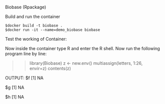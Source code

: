 Biobase (Rpackage)

Build and run the container

	$docker build -t biobase .
	$docker run -it --name=demo_biobase biobase


Test the working of Container:

Now inside the container type R and enter the  R shell.
Now run the following program line by line:

>> library(Biobase)
>> z <- new.env()
>> multiassign(letters, 1:26, envir=z)
>> contents(z)

OUTPUT:
$f
[1] NA

$g
[1] NA

$h
[1] NA

